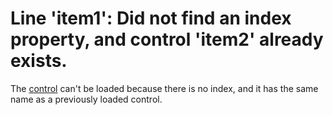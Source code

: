 
# Line 'item1': Did not find an index property, and control 'item2' already exists.

The [control](b8bdf64f-5920-1ae9-16d0-b26d09524a30.md) can't be loaded because there is no index, and it has the same name as a previously loaded control.

